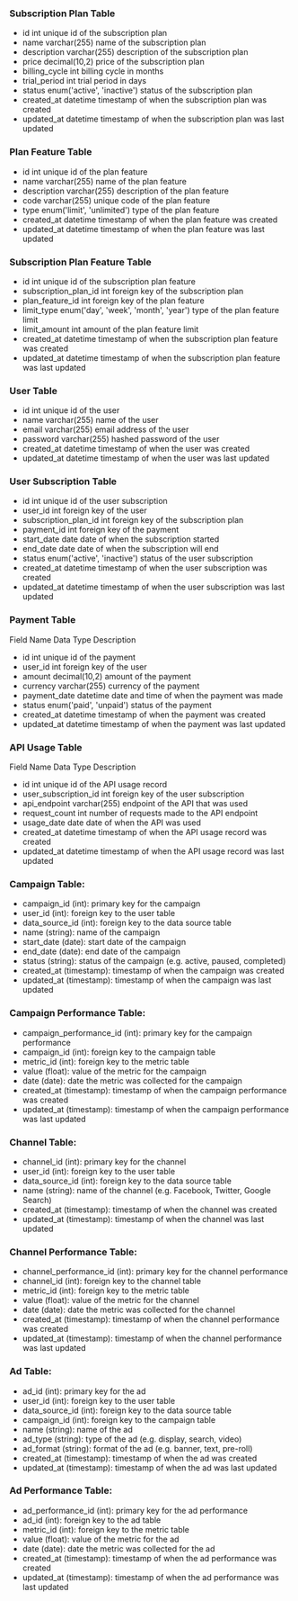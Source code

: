 ### Subscription Plan Table
- id int unique id of the subscription plan
- name varchar(255) name of the subscription plan
- description varchar(255) description of the subscription plan
- price decimal(10,2) price of the subscription plan
- billing_cycle int billing cycle in months
- trial_period int trial period in days
- status enum('active', 'inactive') status of the subscription plan
- created_at datetime timestamp of when the subscription plan was created
- updated_at datetime timestamp of when the subscription plan was last updated

### Plan Feature Table
- id int unique id of the plan feature
- name varchar(255) name of the plan feature
- description varchar(255) description of the plan feature
- code varchar(255) unique code of the plan feature
- type enum('limit', 'unlimited') type of the plan feature
- created_at datetime timestamp of when the plan feature was created
- updated_at datetime timestamp of when the plan feature was last updated

### Subscription Plan Feature Table
- id int unique id of the subscription plan feature
- subscription_plan_id int foreign key of the subscription plan
- plan_feature_id int foreign key of the plan feature
- limit_type enum('day', 'week', 'month', 'year') type of the plan feature limit
- limit_amount int amount of the plan feature limit
- created_at datetime timestamp of when the subscription plan feature was created
- updated_at datetime timestamp of when the subscription plan feature was last updated

### User Table
- id int unique id of the user
- name varchar(255) name of the user
- email varchar(255) email address of the user
- password varchar(255) hashed password of the user
- created_at datetime timestamp of when the user was created
- updated_at datetime timestamp of when the user was last updated

### User Subscription Table
- id int unique id of the user subscription
- user_id int foreign key of the user
- subscription_plan_id int foreign key of the subscription plan
- payment_id int foreign key of the payment
- start_date date date of when the subscription started
- end_date date date of when the subscription will end
- status enum('active', 'inactive') status of the user subscription
- created_at datetime timestamp of when the user subscription was created
- updated_at datetime timestamp of when the user subscription was last updated

### Payment Table
Field Name Data Type Description
- id int unique id of the payment
- user_id int foreign key of the user
- amount decimal(10,2) amount of the payment
- currency varchar(255) currency of the payment
- payment_date datetime date and time of when the payment was made
- status enum('paid', 'unpaid') status of the payment
- created_at datetime timestamp of when the payment was created
- updated_at datetime timestamp of when the payment was last updated

### API Usage Table
Field Name Data Type Description
- id int unique id of the API usage record
- user_subscription_id int foreign key of the user subscription
- api_endpoint varchar(255) endpoint of the API that was used
- request_count int number of requests made to the API endpoint
- usage_date date date of when the API was used
- created_at datetime timestamp of when the API usage record was created
- updated_at datetime timestamp of when the API usage record was last updated

### Campaign Table:
- campaign_id (int): primary key for the campaign
- user_id (int): foreign key to the user table
- data_source_id (int): foreign key to the data source table
- name (string): name of the campaign
- start_date (date): start date of the campaign
- end_date (date): end date of the campaign
- status (string): status of the campaign (e.g. active, paused, completed)
- created_at (timestamp): timestamp of when the campaign was created
- updated_at (timestamp): timestamp of when the campaign was last updated

### Campaign Performance Table:
- campaign_performance_id (int): primary key for the campaign performance
- campaign_id (int): foreign key to the campaign table
- metric_id (int): foreign key to the metric table
- value (float): value of the metric for the campaign
- date (date): date the metric was collected for the campaign
- created_at (timestamp): timestamp of when the campaign performance was created
- updated_at (timestamp): timestamp of when the campaign performance was last updated

### Channel Table:
- channel_id (int): primary key for the channel
- user_id (int): foreign key to the user table
- data_source_id (int): foreign key to the data source table
- name (string): name of the channel (e.g. Facebook, Twitter, Google Search)
- created_at (timestamp): timestamp of when the channel was created
- updated_at (timestamp): timestamp of when the channel was last updated

### Channel Performance Table:
- channel_performance_id (int): primary key for the channel performance
- channel_id (int): foreign key to the channel table
- metric_id (int): foreign key to the metric table
- value (float): value of the metric for the channel
- date (date): date the metric was collected for the channel
- created_at (timestamp): timestamp of when the channel performance was created
- updated_at (timestamp): timestamp of when the channel performance was last updated

### Ad Table:
- ad_id (int): primary key for the ad
- user_id (int): foreign key to the user table
- data_source_id (int): foreign key to the data source table
- campaign_id (int): foreign key to the campaign table
- name (string): name of the ad
- ad_type (string): type of the ad (e.g. display, search, video)
- ad_format (string): format of the ad (e.g. banner, text, pre-roll)
- created_at (timestamp): timestamp of when the ad was created
- updated_at (timestamp): timestamp of when the ad was last updated

### Ad Performance Table:
- ad_performance_id (int): primary key for the ad performance
- ad_id (int): foreign key to the ad table
- metric_id (int): foreign key to the metric table
- value (float): value of the metric for the ad
- date (date): date the metric was collected for the ad
- created_at (timestamp): timestamp of when the ad performance was created
- updated_at (timestamp): timestamp of when the ad performance was last updated